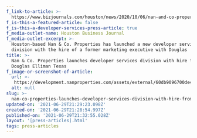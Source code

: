 ```yaml
---
f_link-to-article: >-
  https://www.bizjournals.com/houston/news/2020/10/06/nan-and-co-properties-developer-services.html
f_is-this-a-featured-article: false
f_is-this-a-developer-services-press-article: true
f_media-outlet-name: Houston Business Journal
f_media-outlet-excerpt: >-
  Houston-based Nan & Co. Properties has launched a new developer services
  division with the hire of a former marketing executive with Douglas
title: >-
  Nan & Co. Properties launches developer services division with hire from
  Douglas Elliman Texas
f_image-or-screenshot-of-article:
  url: >-
   https://development.nanproperties.com/assets/external/60db9096700de4bf3a962749_content_screen_shot_2020-11-12_at_12.30.42_AM.png
  alt: null
slug: >-
  nan-co-properties-launches-developer-services-division-with-hire-from-douglas-elliman-texas
updated-on: '2021-06-29T21:29:23.098Z'
created-on: '2021-06-29T21:28:54.997Z'
published-on: '2021-06-29T21:32:55.028Z'
layout: '[press-articles].html'
tags: press-articles
---
```




